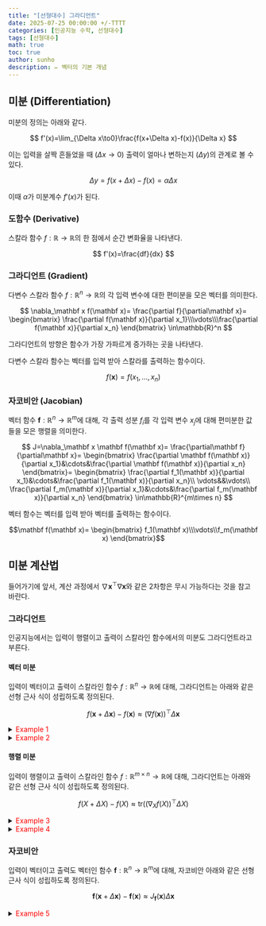 ```yaml
---
title: "[선형대수] 그라디언트"
date: 2025-07-25 00:00:00 +/-TTTT
categories: [인공지능 수학, 선형대수]
tags: [선형대수]
math: true
toc: true
author: sunho
description: ✏️ 벡터의 기본 개념
---
```


## 미분 (Differentiation)

미분의 정의는 아래와 같다.

$$
f'(x)=\lim_{\Delta x\to0}\frac{f(x+\Delta x)-f(x)}{\Delta x}
$$

이는 입력을 살짝 흔들었을 때 $\left(\Delta x\to0\right)$ 출력이 얼마나 변하는지 $\left(\Delta y\right)$의 관계로 볼 수 있다.

$$
\Delta y=f(x+\Delta x)-f(x)=\alpha\Delta x
$$

이때 $\alpha$가 미분계수 $f'(x)$가 된다.

### 도함수 (Derivative)

스칼라 함수 $f:\mathbb{R}\to\mathbb{R}$의 한 점에서 순간 변화율을 나타낸다.

$$
f'(x)=\frac{df}{dx}
$$

### 그라디언트 (Gradient)

다변수 스칼라 함수 $f:\mathbb{R}^n\to\mathbb{R}$의 각 입력 변수에 대한 편미분을 모은 벡터를 의미한다.

$$
\nabla_\mathbf x f(\mathbf x)=
\frac{\partial f}{\partial\mathbf x}=
\begin{bmatrix}
\frac{\partial f(\mathbf x)}{\partial x_1}\\\vdots\\\frac{\partial f(\mathbf x)}{\partial x_n}
\end{bmatrix}
\in\mathbb{R}^n
$$

그라디언트의 방향은 함수가 가장 가파르게 증가하는 곳을 나타낸다.

다변수 스칼라 함수는 벡터를 입력 받아 스칼라를 출력하는 함수이다.

$$
f(\mathbf x)=f(x_1,\dots,x_n)
$$

### 자코비안 (Jacobian)

벡터 함수 $\mathbf f:\mathbb{R}^n\to\mathbb{R}^m$에 대해, 각 출력 성분 $f_i$를 각 입력 변수 $x_j$에 대해 편미분한 값들을 모은 행렬을 의미한다.

$$
J=\nabla_\mathbf x \mathbf f(\mathbf x)=
\frac{\partial\mathbf f}{\partial\mathbf x}=
\begin{bmatrix}
\frac{\partial \mathbf f(\mathbf x)}{\partial x_1}&\cdots&\frac{\partial \mathbf f(\mathbf x)}{\partial x_n}
\end{bmatrix}=
\begin{bmatrix}
\frac{\partial f_1(\mathbf x)}{\partial x_1}&\cdots&\frac{\partial f_1(\mathbf x)}{\partial x_n}\\
\vdots&&\vdots\\
\frac{\partial f_m(\mathbf x)}{\partial x_1}&\cdots&\frac{\partial f_m(\mathbf x)}{\partial x_n}
\end{bmatrix}
\in\mathbb{R}^{m\times n}
$$

벡터 함수는 벡터를 입력 받아 벡터를 출력하는 함수이다.

$$\mathbf f(\mathbf x)=
\begin{bmatrix}
f_1(\mathbf x)\\\vdots\\f_m(\mathbf x)
\end{bmatrix}$$

## 미분 계산법

들어가기에 앞서, 계산 과정에서 $\nabla\mathbf{x}^\top\nabla\mathbf{x}$와 같은 2차항은 무시 가능하다는 것을 참고 바란다.

### 그라디언트

인공지능에서는 입력이 행렬이고 출력이 스칼라인 함수에서의 미분도 그라디언트라고 부른다.


#### 벡터 미분

입력이 벡터이고 출력이 스칼라인 함수 $f:\mathbb{R}^{n}\to\mathbb{R}$에 대해, 그라디언트는 아래와 같은 선형 근사 식이 성립하도록 정의된다.

$$
f(\mathbf x+\Delta\mathbf x)-f(\mathbf x)\approx
\left(\nabla f(\mathbf{x})\right)^\top\Delta\mathbf x
$$

<details>
<summary><font color='red'>Example 1</font></summary>
<div markdown="1">

$$
\frac{\partial \mathbf x^\top A\mathbf x}{\partial\mathbf x}
$$

---

**1. 함수 정의**

$$
f(\mathbf{x})=\mathbf x^\top A\mathbf x
$$

**2. 선형 근사 식**

$$
f(\mathbf x+\Delta\mathbf x)-f(\mathbf x)
=(\mathbf x+\Delta\mathbf{x})^\top A(\mathbf x+\Delta\mathbf{x})-\mathbf x^\top A\mathbf x=\mathbf x^\top(A+A^\top)\Delta\mathbf{x}
$$

**3. 그라디언트**

$$
\nabla f(\mathbf{x})=(A+A^\top)\mathbf x
$$

</div>
</details>

<details>
<summary><font color='red'>Example 2</font></summary>
<div markdown="1">

$$
\frac{\partial\left<\mathbf x\cdot\mathbf x\right>}{\partial\mathbf x}
$$

---

**1. 함수 정의**

$$
f(\mathbf{x})=\left<\mathbf x\cdot\mathbf x\right>=\mathbf{x}^\top\mathbf{x}
$$

**2. 선형 근사 식**

$$
f(\mathbf x+\Delta\mathbf x)-f(\mathbf x)
=(\mathbf{x}+\Delta\mathbf{x})^\top(\mathbf{x}+\Delta\mathbf{x})-\mathbf{x}^\top\mathbf{x}=2\mathbf x^\top\Delta\mathbf{x}
$$

**3. 그라디언트**

$$
\nabla f(\mathbf{x})=2\mathbf{x}
$$

</div>
</details>

#### 행렬 미분

입력이 행렬이고 출력이 스칼라인 함수 $f:\mathbb{R}^{m\times n}\to\mathbb{R}$에 대해, 그라디언트는 아래와 같은 선형 근사 식이 성립하도록 정의된다.

$$
f(X+\Delta X)-f(X)\approx
\text{tr}\left(\left(\nabla_X f(X)\right)^\top\Delta X\right)
$$

<details>
<summary><font color='red'>Example 3</font></summary>
<div markdown="1">

$$
\frac{\partial \mathbf{a}^\top X\mathbf{b}}{\partial X}=\mathbf b\mathbf a^\top
$$

---

**1. 함수 정의**

$$
f(X)=\mathbf{a}^\top X\mathbf{b}
$$

**2. 선형 근사 식**

$$
f(X+\Delta X)-f(X)=\mathbf{a}^\top (X+\Delta X)\mathbf{b}-\mathbf{a}^\top X\mathbf{b}=\mathbf{a}^\top \Delta X\mathbf{b}
$$

**3. Trace로 표현**

$$
\mathbf{a}^\top \Delta X\mathbf{b}=\text{tr}(\mathbf{a}^\top \Delta X\mathbf{b})=\text{tr}(\mathbf{b}\mathbf{a}^\top \Delta X)
$$

**4. 그라디언트**

$$
\nabla_X f(X)=\mathbf{b}\mathbf{a}^\top
$$

</div>
</details>

<details>
<summary><font color='red'>Example 4</font></summary>
<div markdown="1">

$$
\frac{\partial \log \lvert X^{-1}\rvert}{\partial X}=X^{-1}
$$

---

**1. 함수 정의**

$$
f(X)=\log \lvert X^{-1}\rvert
$$

**2. $Y=X^{-1}$라고 가정한 후, $\Delta Y$ 구하기**

$$
XY=I\to(X+\Delta X)(Y+\Delta Y)=I
$$

$$
(X+\Delta X)(Y+\Delta Y)=XY+X\Delta Y+\Delta XY=I\rightarrow
I+X\Delta Y+\Delta XY=I
$$

$$
X\Delta Y+\Delta XY=0\to\Delta Y=-X^{-1}\Delta XX^{-1}
$$

**3. 선형 근사 식**

$$
f(X+\Delta X)-f(X)=\log\lvert(X+\Delta X)^{-1}\rvert-\log \lvert X^{-1}\rvert
=\log\lvert Y+\Delta Y\rvert-\log \lvert Y\rvert
$$

$$
\log\lvert Y+\Delta Y\rvert-\log \lvert Y\rvert=\log\left\lvert\frac{Y+\Delta Y}{Y}\right\lvert
=\log\lvert I+Y^{-1}\Delta Y\rvert
$$

**4. Trace로 표현**

[Trace 성질](https://suniverse77.github.io/posts/Trace/#trace의-성질)의 8번 식과 1차 근사 $\log(1+x)\approx x$ 사용

$$
\log\lvert I+Y^{-1}\Delta Y\rvert
=\log\left(1+\text{tr}(Y^{-1}\Delta Y)\right)
\approx \text{tr}(Y^{-1}\Delta Y)
$$

**5. 다시 $X$에 대한 식으로 표현**

$$
\text{tr}(Y^{-1}\Delta Y)=\text{tr}(-XX^{-1}\Delta XX^{-1})=\text{tr}(-X^{-1}\Delta X)
$$

**6. 그라디언트**

$$
\nabla_X f(X)=-X^{-\top}
$$

</div>
</details>

### 자코비안

입력이 벡터이고 출력도 벡터인 함수 $\mathbf{f}:\mathbb{R}^{n}\to\mathbb{R}^m$에 대해, 자코비안 아래와 같은 선형 근사 식이 성립하도록 정의된다.

$$
\mathbf{f}(\mathbf{x}+\Delta \mathbf{x})-\mathbf{f}(\mathbf{x})\approx
J_{\mathbf{f}}(\mathbf{x})\Delta\mathbf{x}
$$

<details>
<summary><font color='red'>Example 5</font></summary>
<div markdown="1">

$$
\frac{\partial A\mathbf x}{\partial\mathbf x}
$$

---

**1. 함수 정의**

$$
\mathbf{f}(\mathbf{x})=A\mathbf{x}
$$

**2. 선형 근사 식**

$$
\mathbf{f}(\mathbf{x}+\Delta \mathbf{x})-\mathbf{f}(\mathbf{x})=A(\mathbf{x}+\Delta\mathbf{x})-A\mathbf{x}=A\Delta\mathbf{x}
$$

**3. 그라디언트**

$$
J_{\mathbf{f}}(\mathbf{x})=A
$$

</div>
</details>
